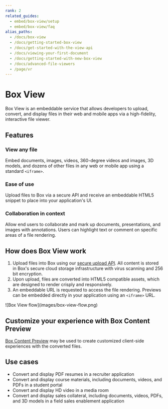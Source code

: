 ```yaml
---
rank: 2
related_guides:
  - embed/box-view/setup
  - embed/box-view/faq
alias_paths:
  - /docs/box-view
  - /docs/getting-started-box-view
  - /docs/get-started-with-the-view-api
  - /docs/viewing-your-first-document
  - /docs/getting-started-with-new-box-view
  - /docs/advanced-file-viewers
  - /page/vr
---
```


# Box View

Box View is an embeddable service that allows developers to upload, convert,
and display files in their web and mobile apps via a high-fidelity,
interactive file viewer. 

## Features

### View any file

Embed documents, images, videos, 360-degree videos and images, 3D models, and
dozens of other files in any web or mobile app using a standard `<iframe>`.

### Ease of use

Upload files to Box via a secure API and receive an embeddable HTML5
snippet to place into your application's UI.

### Collaboration in context

Allow end users to collaborate and mark up documents, presentations, and images
with annotations. Users can highlight text or comment on specific areas of a
file rendering.

## How does Box View work

1. Upload files into Box using our [secure upload API][upload]. All content is
stored in Box's secure cloud storage infrastructure with virus scanning and
256 bit encryption.
2. Upon upload, files are converted into HTML5 compatible assets, which are
designed to render crisply and responsively.
3. An embeddable URL is requested to access the file rendering. Previews can be
embedded directly in your application using an `<iframe>` URL.

<ImageFrame border center shadow>
  ![Box View flow](images/box-view-flow.png)
</ImageFrame>

## Customize your experience with Box Content Preview

[Box Content Preview](g://embed/ui-elements/preview) may be used to create
customized client-side experiences with the converted files.

## Use cases

- Convert and display PDF resumes in a recruiter application
- Convert and display course materials, including documents, videos, and PDFs in
  a student portal
- Convert and display HD video in a media room
- Convert and display sales collateral, including documents, videos, PDFs, and
  3D models in a field sales enablement application

[upload]: e://post-files-content
